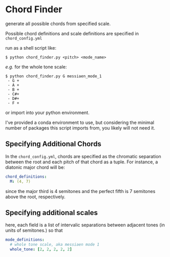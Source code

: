 # Chord Finder

generate all possible chords from specified scale.

Possible chord definitions and scale definitions are specified in `chord_config.yml`

run as a shell script like:

```
$ python chord_finder.py <pitch> <mode_name>
```
_e.g._ for the whole tone scale:
```
$ python chord_finder.py G messiaen_mode_1
 - G +
 - A +
 - B +
 - C#+
 - D#+
 - F +
```
or import into your python environment.

I've provided a conda environment to use, but considering the minimal number of packages this script imports from, 
you likely will not need it.

## Specifying Additional Chords
In the `chord_config.yml`, chords are specified as the chromatic separation between the root and each pitch of that 
chord as a tuple. For instance, a diatonic major chord will be:
```yaml
chord_definitions:
  M: (4, 7)
```
since the major third is 4 semitones and the perfect fifth is 7 semitones above the root, respectively.

## Specifying additional scales
here, each field is a list of intervalic separations between adjacent tones (in units of semitones.) so that
```yaml
mode_definitions:
  # whole tone scale, aka messiaen mode 1
  whole_tone: [2, 2, 2, 2, 2]
```
